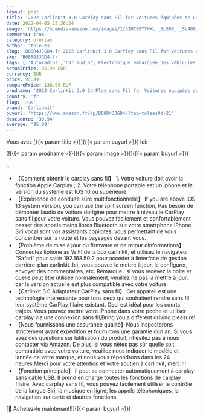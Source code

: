 ```yaml
---
layout: post
title: '2022 CarlinKit 3.0 CarPlay sans Fil for Voitures équipées de Car Play for Audi VW Citroen Renault Opel Honda Ford Toyota KIA Fiat Hyundai Prise en Charge d IOS 15+ Upgrade CarPlay sans Fil'
date: 2022-04-05 15:36:24
image: 'https://m.media-amazon.com/images/I/31UC09YYH+L._SL500_._SL400_.jpg'
comments: true
category: ofertas
author: 'tole.es'
slug: 'B08R4JJGD4-fr 2022 CarlinKit 3.0 CarPlay sans Fil for Voitures équipées...'
sku: 'B08R4JJGD4-fr'
tags: [ 'Autoradios','Car audio','Electronique embarquée des véhicules','Electronique pour voiture','High-Tech','carlinkit', ]
actualPrice: 95.99 EUR
currency: EUR
price: 95.99
comparePrice: 138.99 EUR
prodname: '2022 CarlinKit 3.0 CarPlay sans Fil for Voitures équipées de Car Play for Audi VW Citroen Renault Opel Honda Ford Toyota KIA Fiat Hyundai Prise en Charge d IOS 15+ Upgrade CarPlay sans Fil'
country: 'fr'
flag: '🇫🇷'
brand: 'Carlinkit'
buyurl: 'https://www.amazon.fr/dp/B08R4JJGD4/?tag=tolees0d-21'
descuento: '30.94'
average: '95.99'
---
```


Vous avez [{{< param title >}}]({{< param buyurl >}}) ici:

[![{{< param prodname >}}]({{< param image >}})]({{< param buyurl >}})

ℹ️:

- 【Comment obtenir le carplay sans fil】 1. Votre voiture doit avoir la fonction Apple Carplay ; 2. Votre téléphone portable est un iphone et la version du système est IOS 10 ou supérieure.
- 【Expérience de conduite sûre multifonctionnelle】 If you are above IOS 13 system version, you can use the split screen function, Pas besoin de démonter laudio de voiture dorigine pour mettre à niveau le CarPlay sans fil pour votre voiture. Vous pouvez facilement et confortablement passer des appels mains libres Bluetooth sur votre smartphone iPhone. Siri vocal sont vos assistants copilotes, vous permettant de vous concentrer sur la route et les paysages devant vous.
- 【Problème de mise à jour du firmware et de retour dinformations】 Connectez liphone au WIFI de la box carlinkit, et utilisez le navigateur "Safari" pour saisir 192.168.50.2 pour accéder à linterface de gestion darrière-plan carlinkit. Ici, vous pouvez le mettre à jour, le configurer, envoyer des commentaires, etc. Remarque : si vous recevez la boîte et quelle peut être utilisée normalement, veuillez ne pas la mettre à jour, car la version actuelle est plus compatible avec votre voiture.
- 【Carlinkit 3.0 Adaptateur CarPlay sans fil】 Cet appareil est une technologie intéressante pour tous ceux qui souhaitent rendre sans fil leur système CarPlay filaire existant. Ceci est idéal pour les courts trajets. Vous pouvez mettre votre iPhone dans votre poche et utiliser carplay via une connexion sans fil,Bring you a different driving pleasure!
- 【Nous fournissons une assurance qualité】Nous inspecterons strictement avant expédition et fournirons une garantie dun an. Si vous avez des questions sur lutilisation du produit, nhésitez pas à nous contacter via Amazon. De plus, si vous nêtes pas sûr quelle soit compatible avec votre voiture, veuillez nous indiquer le modèle et lannée de votre marque, et nous vous répondrons dans les 24 heures.Merci pour votre attention et votre soutien à carlinkit, merci!!!
- 【Fonction principale】 il peut se connecter automatiquement à carplay sans câble USB. Il prend en charge toutes les fonctions de carplay filaire. Avec carplay sans fil, vous pouvez facilement utiliser le contrôle de la langue Siri, la musique en ligne, les appels téléphoniques, la navigation sur carte et dautres fonctions.

[🛒 Achetez-le maintenant!!]({{< param buyurl >}})
